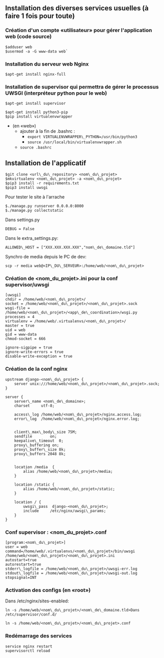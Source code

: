 ## Installation des diverses services usuelles (à faire 1 fois pour toute)

### Création d'un compte «utilisateur» pour gérer l'application web (code source) 
    
    $adduser web
    $usermod -a -G www-data web`

### Installation du serveur web Nginx

    $apt-get install nginx-full

### Installation de supervisor qui permettra de gérer le processus UWSGI (interpréteur python pour le web)

    $apt-get install supervisor

    $apt-get install python3-pip
    $pip install virtualenvwrapper

   * (en «web») 
       * ajouter à la fin de .bashrc : 
           * `export VIRTUALENVWRAPPER\_PYTHON=/usr/bin/python3`
           * `source /usr/local/bin/virtualenvwrapper.sh`
       * `source .bashrc`

## Installation de l'applicatif

    $git clone <url\_du\_repository> <nom\_du\_projet>
    $mkvirtualenv <nom\_du\_projet> -a <nom\_du\_projet>
    $pip3 install -r requirements.txt
    $pip3 install uwsgi

Pour tester le site à l'arrache

    $./manage.py runserver 0.0.0.0:8000
    $./manage.py collectstatic
    
Dans settings.py

    DEBUG = False

Dans le extra\_settings.py:

    ALLOWED\_HOST = ["XXX.XXX.XXX.XXX","nom\_de\_domaine.tld"]

Synchro de media depuis le PC de dev:

    scp -r media web@<IP\_DU\_SERVEUR>:/home/web/<nom\_du\_projet>

### Création de <nom\_du\_projet>.ini pour la conf supervisor/uwsgi

    [uwsgi]
    chdir = /home/web/<nom\_du\_projet>/
    socket = /home/web/<nom\_du\_projet>/<nom\_du\_projet>.sock
    wsgi-file = /home/web/<nom\_du\_projet>/<app\_de\_coordination>/wsgi.py
    processes = 4
    virtualenv = /home/web/.virtualenvs/<nom\_du\_projet>/
    master = true
    uid = web
    gid = www-data
    chmod-socket = 666

    ignore-sigpipe = true
    ignore-write-errors = true
    disable-write-exception = true

### Création de la conf nginx

    upstream django-<nom\_du\_projet> {
        server unix:///home/web/<nom\_du\_projet>/<nom\_du\_projet>.sock;
    }

    server {
        server\_name <nom\_de\_domaine>;
        charset     utf-8;

        access\_log /home/web/<nom\_du\_projet>/nginx.access.log;
        error\_log  /home/web/<nom\_du\_projet>/nginx.error.log;


        client\_max\_body\_size 75M;
        sendfile        on;
        keepalive\_timeout  0;
        proxy\_buffering on;
        proxy\_buffer\_size 8k;
        proxy\_buffers 2048 8k;


        location /media  {
            alias /home/web/<nom\_du\_projet>/media;
        }

        location /static {
            alias /home/web/<nom\_du\_projet>/static;
        }

        location / {
            uwsgi\_pass  django-<nom\_du\_projet>;
            include     /etc/nginx/uwsgi\_params;
        }
    }

### Conf supervisor : <nom\_du\_projet>.conf

    [program:<nom\_du\_projet>]
    user = web
    command=/home/web/.virtualenvs/<nom\_du\_projet>/bin/uwsgi /home/web/<nom\_du\_projet>/<nom\_du\_projet>.ini
    autostart=true
    autorestart=true
    stderr\_logfile = /home/web/<nom\_du\_projet>/uwsgi-err.log
    stdout\_logfile = /home/web/<nom\_du\_projet>/uwsgi-out.log
    stopsignal=INT

### Activation des configs (en «root»)

Dans /etc/nginx/sites-enabled:

    ln -s /home/web/<nom\_du\_projet>/<nom\_de\_domaine.tld>Dans /etc/supervisor/conf.d/

    ln -s /home/web/<nom\_du\_projet>/<nom\_du\_projet>.conf

###  Redémarrage des services
    service nginx restart
    supervisorctl reload







